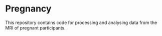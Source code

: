 # Pregnancy
This repository contains code for processing and analysing data from the MRI of pregnant participants.
